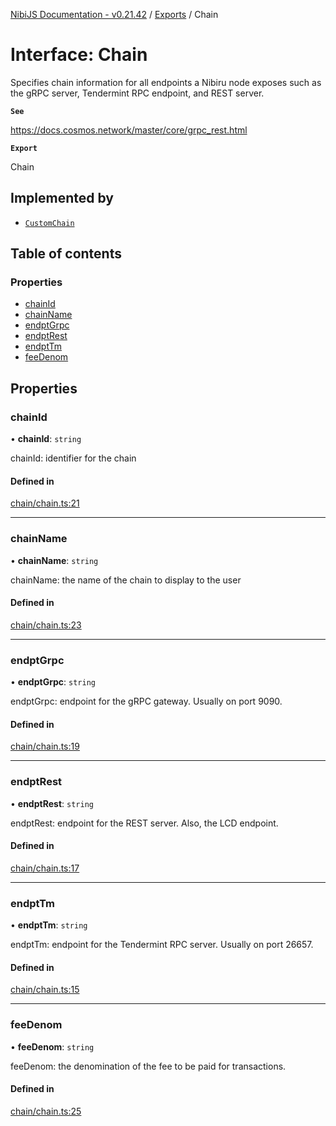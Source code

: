 [NibiJS Documentation - v0.21.42](../intro.md) / [Exports](../modules.md) / Chain

# Interface: Chain

Specifies chain information for all endpoints a Nibiru node exposes such as the
gRPC server, Tendermint RPC endpoint, and REST server.

**`See`**

https://docs.cosmos.network/master/core/grpc_rest.html

**`Export`**

Chain

## Implemented by

- [`CustomChain`](../classes/CustomChain.md)

## Table of contents

### Properties

- [chainId](Chain.md#chainid)
- [chainName](Chain.md#chainname)
- [endptGrpc](Chain.md#endptgrpc)
- [endptRest](Chain.md#endptrest)
- [endptTm](Chain.md#endpttm)
- [feeDenom](Chain.md#feedenom)

## Properties

### chainId

• **chainId**: `string`

chainId: identifier for the chain

#### Defined in

[chain/chain.ts:21](https://github.com/NibiruChain/ts-sdk/blob/c5e1ad7/packages/nibijs/src/chain/chain.ts#L21)

---

### chainName

• **chainName**: `string`

chainName: the name of the chain to display to the user

#### Defined in

[chain/chain.ts:23](https://github.com/NibiruChain/ts-sdk/blob/c5e1ad7/packages/nibijs/src/chain/chain.ts#L23)

---

### endptGrpc

• **endptGrpc**: `string`

endptGrpc: endpoint for the gRPC gateway. Usually on port 9090.

#### Defined in

[chain/chain.ts:19](https://github.com/NibiruChain/ts-sdk/blob/c5e1ad7/packages/nibijs/src/chain/chain.ts#L19)

---

### endptRest

• **endptRest**: `string`

endptRest: endpoint for the REST server. Also, the LCD endpoint.

#### Defined in

[chain/chain.ts:17](https://github.com/NibiruChain/ts-sdk/blob/c5e1ad7/packages/nibijs/src/chain/chain.ts#L17)

---

### endptTm

• **endptTm**: `string`

endptTm: endpoint for the Tendermint RPC server. Usually on port 26657.

#### Defined in

[chain/chain.ts:15](https://github.com/NibiruChain/ts-sdk/blob/c5e1ad7/packages/nibijs/src/chain/chain.ts#L15)

---

### feeDenom

• **feeDenom**: `string`

feeDenom: the denomination of the fee to be paid for transactions.

#### Defined in

[chain/chain.ts:25](https://github.com/NibiruChain/ts-sdk/blob/c5e1ad7/packages/nibijs/src/chain/chain.ts#L25)
